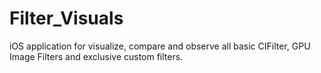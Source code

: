 # Filter_Visuals
iOS application for visualize, compare and observe all basic CIFilter, GPU Image Filters and exclusive custom filters.
